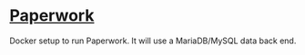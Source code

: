 # [Paperwork](http://paperwork.rocks/)

Docker setup to run Paperwork. It will use a MariaDB/MySQL data back end.

